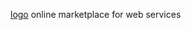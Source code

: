 
   
 
  [logo](https://user-images.githubusercontent.com/19755484/47320863-aaf0b780-d620-11e8-9b79-6f3f68cf09d1.png)
online marketplace for web services
